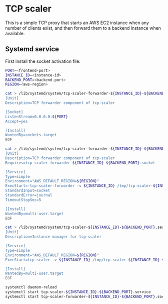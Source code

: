 # TCP scaler #
This is a simple TCP proxy that starts an AWS EC2 instance when any number of
clients exist, and then forward them to a backend instance when available.

## Systemd service ##
First install the socket activation file:

```bash
PORT=<frontend-port>
INSTANCE_ID=<instance-id>
BACKEND_PORT=<backend-port>
REGION=<aws-region>

cat > /lib/systemd/system/tcp-scaler-forwarder-${INSTANCE_ID}-${BACKEND_PORT}.socket <<EOF
[Unit]
Description=TCP forwarder component of tcp-scaler

[Socket]
ListenStream=0.0.0.0:${PORT}
Accept=yes

[Install]
WantedBy=sockets.target
EOF

cat > /lib/systemd/system/tcp-scaler-forwarder-${INSTANCE_ID}-${BACKEND_PORT}@.service <<EOF
[Unit]
Description=TCP forwarder component of tcp-scaler
Requires=tcp-scaler-forwarder-${INSTANCE_ID}-${BACKEND_PORT}.socket

[Service]
Type=simple
Environment="AWS_DEFAULT_REGION=${REGION}"
ExecStart=-tcp-scaler-forwarder -v ${INSTANCE_ID} /tmp/tcp-scaler-${INSTANCE_ID}-${BACKEND_PORT} ${BACKEND_PORT}
StandardInput=socket
StandardError=journal
TimeoutStopSec=5

[Install]
WantedBy=multi-user.target
EOF

cat > /lib/systemd/system/tcp-scaler-${INSTANCE_ID}-${BACKEND_PORT}.service <<EOF
[Unit]
Description=Instance manager for tcp-scaler

[Service]
Type=simple
Environment="AWS_DEFAULT_REGION=${REGION}"
ExecStart=tcp-scaler -v ${INSTANCE_ID} /tmp/tcp-scaler-${INSTANCE_ID}-${BACKEND_PORT}

[Install]
WantedBy=multi-user.target
EOF

systemctl daemon-reload
systemctl start tcp-scaler-${INSTANCE_ID}-${BACKEND_PORT}.service
systemctl start tcp-scaler-forwarder-${INSTANCE_ID}-${BACKEND_PORT}.socket
```
